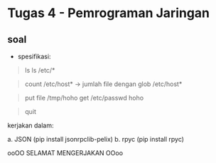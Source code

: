 # Tugas 4 - Pemrograman Jaringan
## soal
- spesifikasi:

> ls
> ls /etc/*

> count /etc/host*   -> jumlah file dengan glob /etc/host*

> put file /tmp/hoho
> get /etc/passwd hoho

> quit 


kerjakan dalam:

a. JSON (pip install jsonrpclib-pelix)
b. rpyc (pip install rpyc)

ooOO SELAMAT MENGERJAKAN OOoo
